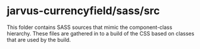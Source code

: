 # jarvus-currencyfield/sass/src

This folder contains SASS sources that mimic the component-class hierarchy. These files
are gathered in to a build of the CSS based on classes that are used by the build.
